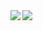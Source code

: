 <a href="https://github.com/anuraghazra/github-readme-stats">
  <img align="left" src="https://github-readme-stats.vercel.app/api?username=y-tetsu&count_private=true&show_icons=true&theme=maroongold" />
</a>
<a href="https://github.com/anuraghazra/github-readme-stats">
  <img align="left" src="https://github-readme-stats.vercel.app/api/top-langs/?username=y-tetsu&theme=maroongold" />
</a>
